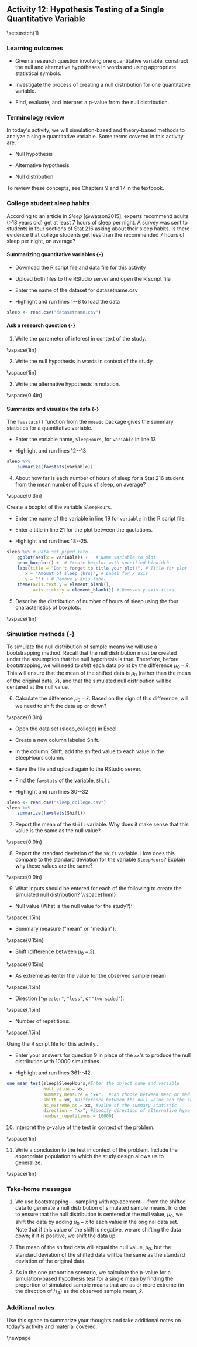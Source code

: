 ## Activity 12: Hypothesis Testing of a Single Quantitative Variable

\setstretch{1}

### Learning outcomes

* Given a research question involving one quantitative variable, construct the null and alternative hypotheses
in words and using appropriate statistical symbols.

* Investigate the process of creating a null distribution for one quantitative variable.

* Find, evaluate, and interpret a p-value from the null distribution.

### Terminology review

In today's activity, we will simulation-based and theory-based methods to analyze a single quantitative variable.  Some terms covered in this activity are:

* Null hypothesis

* Alternative hypothesis

* Null distribution

To review these concepts, see Chapters 9 and 17 in the textbook.

### College student sleep habits

According to an article in *Sleep* [@watson2015], experts recommend adults (>18 years old) get at least 7 hours of sleep per night. A survey was sent to students in four sections of Stat 216 asking about their sleep habits.  Is there evidence that college students get less than the recommended 7 hours of sleep per night, on average?

#### Summarizing quantitative variables {-}

* Download the R script file and data file for this activity

* Upload both files to the RStudio server and open the R script file

* Enter the name of the dataset for datasetname.csv 

* Highlight and run lines 1--8 to load the data


``` r
sleep <- read.csv("datasetname.csv")
```

#### Ask a research question {-}

1. Write the parameter of interest in context of the study.

\vspace{1in}

2. Write the null hypothesis in words in context of the study.

\vspace{1in}

3. Write the alternative hypothesis in notation.

\vspace{0.4in}

#### Summarize and visualize the data {-}

The `favstats()` function from the `mosaic` package gives the summary statistics for a quantitative variable.

* Enter the variable name, `SleepHours`, for `variable` in line 13

* Highlight and run lines 12--13


``` r
sleep %>%
    summarize(favstats(variable))
```
4. About how far is each number of hours of sleep for a Stat 216 student from the mean number of hours of sleep, on average?

\vspace{0.3in}

Create a boxplot of the variable `SleepHours`.

* Enter the name of the variable in line 19 for `variable` in the R script file. 

* Enter a title in line 21 for the plot between the quotations.

* Highlight and run lines 18--25.


``` r
sleep %>% # Data set piped into...
    ggplot(aes(x = variable)) +   # Name variable to plot
    geom_boxplot() +  # Create boxplot with specified binwidth
    labs(title = "Don't forget to title your plot!", # Title for plot
       x = "Amount of sleep (hrs)", # Label for x axis
       y = "") + # Remove y axis label
    theme(axis.text.y = element_blank(), 
          axis.ticks.y = element_blank()) # Removes y-axis ticks
```
5. Describe the distribution of number of hours of sleep using the four characteristics of boxplots.

\vspace{1in}


### Simulation methods {-}

To simulate the null distribution of sample means we will use a bootstrapping method.  Recall that the null distribution must be created under the assumption that the null hypothesis is true.  Therefore, before bootstrapping, we will need to *shift* each data point by the difference $\mu_0 - \bar{x}$.  This will ensure that the mean of the shifted data is $\mu_0$ (rather than the mean of the original data, $\bar{x}$), and that the simulated null distribution will be centered at the null value.  

6. Calculate the difference $\mu_0 - \bar{x}$.  Based on the sign of this difference, will we need to shift the data up or down?

\vspace{0.3in}

* Open the data set (sleep_college) in Excel. 

* Create a new column labeled Shift.

* In the column, Shift, add the shifted value to each value in the SleepHours column.

* Save the file and upload again to the RStudio server.

* Find the `favstats` of the variable, `Shift`.

* Highlight and run lines 30--32


``` r
sleep <- read.csv("sleep_college.csv")
sleep %>%
    summarize(favstats(Shift))
```
7. Report the mean of the `Shift` variable.  Why does it make sense that this value is the same as the null value?

\vspace{0.9in}

8. Report the standard deviation of the `Shift` variable. How does this compare to the standard deviation for the variable `SleepHours`?  Explain why these values are the same?

\vspace{0.9in}

9. What inputs should be entered for each of the following to create the simulated null distribution?
\vspace{1mm}

* Null value (What is the null value for the study?):

\vspace{.15in}
* Summary measure ("mean" or "median"):

\vspace{0.15in}
* Shift (difference between $\mu_0 -\bar{x}$):

\vspace{0.15in}

* As extreme as (enter the value for the observed sample mean):

\vspace{.15in}
* Direction (`"greater"`, `"less"`, or `"two-sided"`):

\vspace{.15in}

* Number of repetitions:

\vspace{.15in}

Using the R script file for this activity...

* Enter your answers for question 9 in place of the `xx`'s to produce the null distribution with 10000 simulations.

* Highlight and run lines 361--42.


``` r
one_mean_test(sleep$SleepHours,#Enter the object name and variable
              null_value = xx,
              summary_measure = "xx",  #Can choose between mean or median
              shift = xx, #Difference between the null value and the sample mean
              as_extreme_as = xx, #Value of the summary statistic
              direction = "xx", #Specify direction of alternative hypothesis
              number_repetitions = 10000)
```
10. Interpret the p-value of the test in context of the problem.

\vspace{1in}

11. Write a conclusion to the test in context of the problem. Include the appropriate population to which the study design allows us to generalize.

\vspace{1in}


### Take-home messages

1.	We use bootstrapping---sampling with replacement---from the shifted data to generate a null distribution of simulated sample means. In order to ensure that the null distribution is centered at the null value, $\mu_0$, we shift the data by adding $\mu_0 - \bar{x}$ to each value in the original data set. Note that if this value of the shift is negative, we are shifting the data down; if it is positive, we shift the data up.

2.  The mean of the shifted data will equal the null value, $\mu_0$, but the standard deviation of the shifted data will be the same as the standard deviation of the original data.

3.  As in the one proportion scenario, we calculate the p-value for a simulation-based hypothesis test for a single mean by finding the proportion of simulated sample means that are as or more extreme (in the direction of $H_A$) as the observed sample mean, $\bar{x}$.


### Additional notes

Use this space to summarize your thoughts and take additional notes on today's activity and material covered.

\newpage
